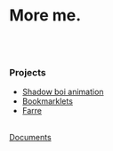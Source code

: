# More me.
<br/><br/>

### Projects
- [Shadow boi animation](./sba/index.md)
- [Bookmarklets](./bml.md)
- [Farre](./farre/index.md)
<br/><br/>

[Documents](./docs/index.md)

